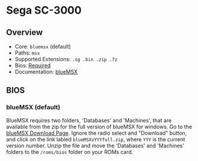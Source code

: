 # Sega SC-3000

## Overview

- Core: `bluemsx` (default)
- Paths: `msx`
- Supported Extensions: `.sg .bin .zip .7z`
- Bios: [Required](#bios)
- Documentation: [blueMSX](https://docs.libretro.com/library/bluemsx/)

## BIOS

### blueMSX (default)

BlueMSX requires two folders, 'Databases' and 'Machines', that are available from the zip for the full version of blueMSX for windows. Go to the [blueMSX Download Page](http://bluemsx.msxblue.com/download.html). Ignore the radio select and "Download" button, and click on the link labled `blueMSXvYYYfull.zip`, where `YYY` is the current version number. Unzip the file and move the 'Databases' and 'Machines' folders to the `/roms/bios` folder on your ROMs card.
